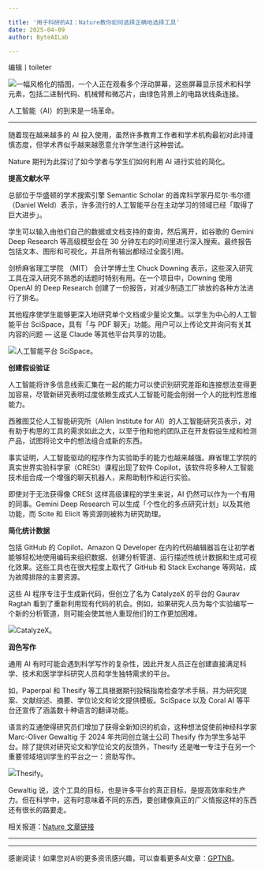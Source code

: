 ```yaml
---

title: '用于科研的AI：Nature教你如何选择正确地选择工具'
date: 2025-04-09
author: ByteAILab

---
```


编辑丨toileter

![一幅风格化的插图，一个人正在观看多个浮动屏幕，这些屏幕显示技术和科学元素，包括二进制代码、机械臂和微芯片，由绿色背景上的电路状线条连接。](https://image.jiqizhixin.com/uploads/editor/01f3ddc5-301d-4bd5-8871-dba53a3005e8/640.jpeg)

人工智能（AI）的到来是一场革命。

---
随着现在越来越多的 AI 投入使用，虽然许多教育工作者和学术机构最初对此持谨慎态度，但学术界似乎越来越愿意允许学生进行这种尝试。

Nature 期刊为此探讨了如今学者与学生们如何利用 AI 进行实验的简化。

**提高文献水平**

总部位于华盛顿的学术搜索引擎 Semantic Scholar 的首席科学家丹尼尔·韦尔德（Daniel Weld）表示，许多流行的人工智能平台在主动学习的领域已经「取得了巨大进步」。

学生可以输入由他们自己的数据或文档支持的查询，然后离开，如谷歌的 Gemini Deep Research 等高级模型会在 30 分钟左右的时间里进行深入搜索。最终报告包括文本、图形和可视化，并且所有输出都经过全面引用。

剑桥麻省理工学院 （MIT） 会计学博士生 Chuck Downing 表示，这些深入研究工具在深入研究不熟悉的话题时特别有用。在一个项目中，Downing 使用 OpenAI 的 Deep Research 创建了一份报告，对减少制造工厂排放的各种方法进行了排名。

其他程序使学生能够更深入地研究单个文档或少量论文集。以学生为中心的人工智能平台 SciSpace，具有「与 PDF 聊天」功能。用户可以上传论文并询问有关其内容的问题 — 这是 Claude 等其他平台共享的功能。

![人工智能平台 SciSpace。](https://image.jiqizhixin.com/uploads/editor/0a83ad0f-66a9-42d2-b617-8de13fb008e6/640.png)

**创建假设验证**

人工智能将许多信息线索汇集在一起的能力可以使识别研究差距和连接想法变得更加容易，尽管新研究表明过度依赖生成式人工智能可能会削弱一个人的批判性思维能力。

西雅图艾伦人工智能研究所（Allen Institute for AI）的人工智能研究员表示，对有助于构思的工具的需求如此之大，以至于他和他的团队正在开发假设生成和检测产品，试图将论文中的想法组合成新的东西。

事实证明，人工智能驱动的程序作为实验助手的能力也越来越强。麻省理工学院的真实世界实验科学家（CRESt）课程出现了软件 Copilot，该软件将多种人工智能技术组合成一个增强的聊天机器人，来帮助制作和运行实验。

即使对于无法获得像 CRESt 这样高级课程的学生来说，AI 仍然可以作为一个有用的同事。Gemini Deep Research 可以生成「个性化的多点研究计划」以及其他功能，而 Scite 和 Elicit 等资源则被称为研究助理。

**简化统计数据**

包括 GitHub 的 Copilot、Amazon Q Developer 在内的代码编辑器旨在让初学者能够轻松地使用编码来组织数据、创建分析管道、运行描述性统计数据和生成可视化效果。这些工具也在很大程度上取代了 GitHub 和 Stack Exchange 等网站，成为故障排除的主要资源。

这些 AI 程序专注于生成新代码，但创立了名为 CatalyzeX 的平台的 Gaurav Ragtah 看到了重新利用现有代码的机会。例如，如果研究人员为每个实验编写一个新的分析管道，则可能会使其他人重现他们的工作更加困难。

![CatalyzeX。](https://image.jiqizhixin.com/uploads/editor/4b3e1a4f-9a9f-4ff8-87e0-ba4f7fa0bdc3/640.png)

**润色写作**

通用 AI 有时可能会遇到科学写作的复杂性，因此开发人员正在创建直接满足科学、技术和医学学科研究人员和学生独特需求的平台。

如，Paperpal 和 Thesify 等工具根据期刊投稿指南检查学术手稿，并为研究提案、文献综述、摘要、学位论文和论文提供模板。SciSpace 以及 Coral AI 等平台还宣传了涵盖数十种语言的翻译功能。

语言的互通使得研究员们增加了获得全新知识的机会，这种想法促使前神经科学家 Marc-Oliver Gewaltig 于 2024 年共同创立瑞士公司 Thesify 作为学生多站平台。除了提供对研究论文和学位论文的反馈外，Thesify 还是唯一专注于在另一个重要领域培训学生的平台之一：资助写作。

![Thesify。](https://image.jiqizhixin.com/uploads/editor/544c8a0a-74f6-4b1b-9ab6-28ac6533c1a0/640.png)

Gewaltig 说，这个工具的目标，也是许多平台的真正目标，是提高效率和生产力。但在科学中，这有时意味着不同的东西，要创建像真正的广义情报这样的东西还有很长的路要走。

相关报道：[Nature 文章链接](https://www.nature.com/articles/d41586-025-01069-0)

---
---
感谢阅读！如果您对AI的更多资讯感兴趣，可以查看更多AI文章：[GPTNB](https://gptnb.com)。